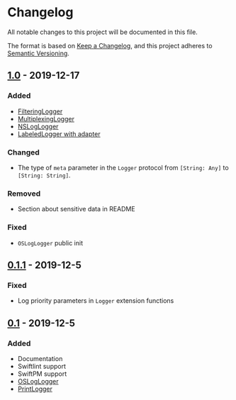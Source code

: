 # Changelog

All notable changes to this project will be documented in this file.

The format is based on [Keep a Changelog](https://keepachangelog.com/en/1.0.0/),
and this project adheres to [Semantic Versioning](https://semver.org/spec/v2.0.0.html).


## [1.0](https://git.redmadrobot.com/RedMadRobot/SPb/robologs-ios/tags/1.0) - 2019-12-17
### Added
- [FilteringLogger](https://git.redmadrobot.com/RedMadRobot/SPb/robologs-ios/blob/master/Sources/Loggers/FilteringLogger.swift)
- [MultiplexingLogger](https://git.redmadrobot.com/RedMadRobot/SPb/robologs-ios/blob/master/Sources/Loggers/MultiplexingLogger.swift)
- [NSLogLogger](https://git.redmadrobot.com/RedMadRobot/SPb/robologs-ios/blob/master/Sources/Loggers/NSLogLogger.swift)
- [LabeledLogger with adapter](https://git.redmadrobot.com/RedMadRobot/SPb/robologs-ios/blob/master/Sources/Loggers/LabeledLogger/LabeledLogger.swift)

### Changed
- The type of `meta` parameter in the `Logger` protocol from `[String: Any]` to `[String: String]`.

### Removed
- Section about sensitive data in README

### Fixed
- `OSLogLogger` public init


## [0.1.1](https://git.redmadrobot.com/RedMadRobot/SPb/robologs-ios/tags/0.1.1) - 2019-12-5
### Fixed
- Log priority parameters in `Logger` extension functions


## [0.1](https://git.redmadrobot.com/RedMadRobot/SPb/robologs-ios/tags/0.1) - 2019-12-5
### Added
- Documentation
- Swiftlint support
- SwiftPM support
- [OSLogLogger](https://git.redmadrobot.com/RedMadRobot/SPb/robologs-ios/blob/master/Sources/Loggers/OSLogLogger.swift)
- [PrintLogger](https://git.redmadrobot.com/RedMadRobot/SPb/robologs-ios/blob/master/Sources/Loggers/PrintLogger.swift)
